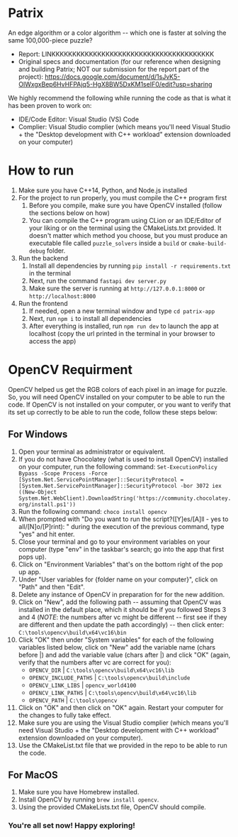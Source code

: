 # Patrix

An edge algorithm or a color algorithm -- which one is faster at solving the same 100,000-piece puzzle?

-   Report: LINKKKKKKKKKKKKKKKKKKKKKKKKKKKKKKKKKKKKKKK
-   Original specs and documentation (for our reference when designing and building Patrix; NOT our submission for the report part of the project): https://docs.google.com/document/d/1sJvK5-OlWxgxBep6HvHFPAjq5-HgX8BW5DxKM1seIF0/edit?usp=sharing

We highly recommend the following while running the code as that is what it has been proven to work on:

-   IDE/Code Editor: Visual Studio (VS) Code
-   Complier: Visual Studio complier (which means you'll need Visual Studio + the "Desktop development with C++ workload" extension downloaded on your computer)

# How to run

1. Make sure you have C++14, Python, and Node.js installed
2. For the project to run properly, you must compile the C++ program first
    1. Before you compile, make sure you have OpenCV installed (follow the sections below on how)
    2. You can compile the C++ program using CLion or an IDE/Editor of your liking or on the terminal using the CMakeLists.txt provided. It doesn't matter which method you choose, but you must produce an executable file called `puzzle_solvers` inside a `build` or `cmake-build-debug` folder.
3. Run the backend
    1. Install all dependencies by running `pip install -r requirements.txt` in the terminal
    2. Next, run the command `fastapi dev server.py`
    3. Make sure the server is running at `http://127.0.0.1:8000` or `http://localhost:8000`
4. Run the frontend
    1. If needed, open a new terminal window and type `cd patrix-app`
    2. Next, run `npm i` to install all dependencies
    3. After everything is installed, run `npm run dev` to launch the app at localhost (copy the url printed in the terminal in your browser to access the app)

# OpenCV Requirment

OpenCV helped us get the RGB colors of each pixel in an image for puzzle. So, you will need OpenCV installed on your computer to be able to run the code. If OpenCV is not installed on your computer, or you want to verify that its set up correctly to be able to run the code, follow these steps below:

## For Windows

1. Open your terminal as administrator or equivalent.
2. If you do not have Chocolatey (what is used to install OpenCV) installed on your computer, run the following command: `Set-ExecutionPolicy Bypass -Scope Process -Force
   [System.Net.ServicePointManager]::SecurityProtocol = [System.Net.ServicePointManager]::SecurityProtocol -bor 3072
   iex ((New-Object System.Net.WebClient).DownloadString('https://community.chocolatey.org/install.ps1'))`
3. Run the following command: `choco install opencv`
4. When prompted with "Do you want to run the script?([Y]es/[A]ll - yes to all/[N]o/[P]rint): " during the execution of the previous command, type "yes" and hit enter.
5. Close your terminal and go to your environment variables on your computer (type "env" in the taskbar's search; go into the app that first pops up).
6. Click on "Environment Variables" that's on the bottom right of the pop up app.
7. Under "User variables for {folder name on your computer}", click on "Path" and then "Edit".
8. Delete any instance of OpenCV in preparation for for the new addition.
9. Click on "New", add the following path -- assuming that OpenCV was installed in the default place, which it should be if you followed Steps 3 and 4 (_NOTE_: the numbers after vc might be different -- first see if they are different and then update the path accordingly) -- then click enter: `C:\tools\opencv\build\x64\vc16\bin`
10. Click "OK" then under "System variables" for each of the following variables listed below, click on "New" add the variable name (chars before |) and add the variable value (chars after |) and click "OK" (again, verify that the numbers after vc are correct for you):
    - `OPENCV_DIR` | `C:\tools\opencv\build\x64\vc16\lib`
    - `OPENCV_INCLUDE_PATHS` | `C:\tools\opencv\build\include`
    - `OPENCV_LINK_LIBS` | `opencv_world4100`
    - `OPENCV_LINK_PATHS` | `C:\tools\opencv\build\x64\vc16\lib`
    - `OPENCV_PATH` | `C:\tools\opencv`
11. Click on "OK" and then click on "OK" again. Restart your computer for the changes to fully take effect.
12. Make sure you are using the Visual Studio complier (which means you'll need Visual Studio + the "Desktop development with C++ workload" extension downloaded on your computer).
13. Use the CMakeList.txt file that we provided in the repo to be able to run the code.

## For MacOS

1. Make sure you have Homebrew installed.
2. Install OpenCV by running `brew install opencv`.
3. Using the provided CMakeLists.txt file, OpenCV should compile.

### You're all set now! Happy exploring!
